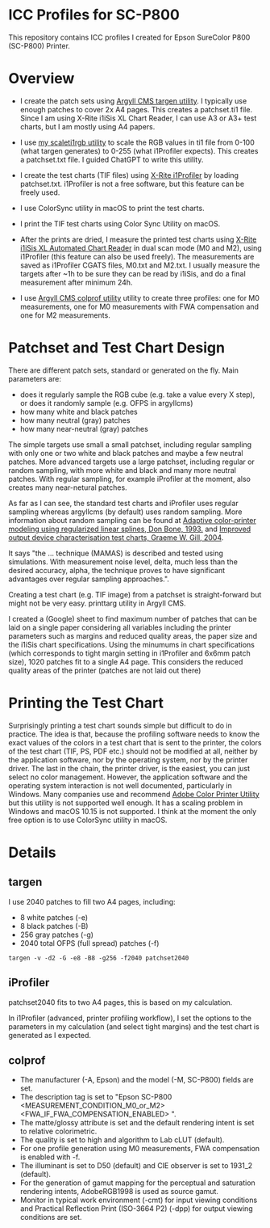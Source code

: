 # ICC Profiles for SC-P800

This repository contains ICC profiles I created for Epson SureColor P800 (SC-P800) Printer.

# Overview

- I create the patch sets using [Argyll CMS targen utility](https://www.argyllcms.com/). I typically use enough patches to cover 2x A4 pages. This creates a patchset.ti1 file. Since I am using X-Rite i1iSis XL Chart Reader, I can use A3 or A3+ test charts, but I am mostly using A4 papers.

- I use [my scaleti1rgb utility](scaleti1rgb.py) to scale the RGB values in ti1 file from 0-100 (what targen generates) to 0-255 (what i1Profiler expects). This creates a patchset.txt file. I guided ChatGPT to write this utility.

- I create the test charts (TIF files) using [X-Rite i1Profiler](https://www.xrite.com/categories/formulation-and-quality-assurance-software/i1profiler) by loading patchset.txt. i1Profiler is not a free software, but this feature can be freely used.

- I use ColorSync utility in macOS to print the test charts.

- I print the TIF test charts using Color Sync Utility on macOS.

- After the prints are dried, I measure the printed test charts using [X-Rite i1iSis XL Automated Chart Reader](https://xritephoto.com/documents/literature/en/L11-213_iSis_Brochure_en.pdf) in dual scan mode (M0 and M2), using i1Profiler (this feature can also be used freely). The measurements are saved as i1Profiler CGATS files, M0.txt and M2.txt. I usually measure the targets after ~1h to be sure they can be read by i1iSis, and do a final measurement after minimum 24h.

- I use [Argyll CMS colprof utility](https://www.argyllcms.com/) utility to create three profiles: one for M0 measurements, one for M0 measurements with FWA compensation and one for M2 measurements.

# Patchset and Test Chart Design

There are different patch sets, standard or generated on the fly. Main parameters are:

- does it regularly sample the RGB cube (e.g. take a value every X step), or does it randomly sample (e.g. OFPS in argyllcms)
- how many white and black patches
- how many neutral (gray) patches
- how many near-neutral (gray) patches

The simple targets use small a small patchset, including regular sampling with only one or two white and black patches and maybe a few neutral patches. More advanced targets use a large patchset, including regular or random sampling, with more white and black and many more neutral patches. With regular sampling, for example iProfiler at the moment, also creates many near-netural patches.

As far as I can see, the standard test charts and iProfiler uses regular sampling whereas argyllcms (by default) uses random sampling. More information about random sampling can be found at [Adaptive color-printer modeling using regularized linear splines, Don Bone, 1993.](https://sci-hub.se/10.1117/12.149033) and [Improved output device characterisation test charts, Graeme W. Gill, 2004](https://library.imaging.org/admin/apis/public/api/ist/website/downloadArticle/cic/12/1/art00036).

It says "the ... technique (MAMAS) is described and tested using simulations. With measurement noise level, delta, much less than the desired accuracy, alpha, the technique proves to have significant advantages over regular sampling approaches.".

Creating a test chart (e.g. TIF image) from a patchset is straight-forward but might not be very easy. printtarg utility in Argyll CMS.
 
I created a (Google) sheet to find maximum number of patches that can be laid on a single paper considering all variables including the printer parameters such as margins and reduced quality areas, the paper size and the i1iSis chart specifications. Using the minumums in chart specifications (which corresponds to tight margin setting in i1Profiler and 6x6mm patch size), 1020 patches fit to a single A4 page. This considers the reduced quality areas of the printer (patches are not laid out there)

# Printing the Test Chart

Surprisingly printing a test chart sounds simple but difficult to do in practice. The idea is that, because the profiling software needs to know the exact values of the colors in a test chart that is sent to the printer, the colors of the test chart (TIF, PS, PDF etc.) should not be modified at all, neither by the application software, nor by the operating system, nor by the printer driver. The last in the chain, the printer driver, is the easiest, you can just select no color management. However, the application software and the operating system interaction is not well documented, particularly in Windows. Many companies use and recommend [Adobe Color Printer Utility](https://helpx.adobe.com/photoshop/kb/no-color-management-option-missing.html) but this utility is not supported well enough. It has a scaling problem in Windows and macOS 10.15 is not supported. I think at the moment the only free option is to use ColorSync utility in macOS.

# Details

## targen

I use 2040 patches to fill two A4 pages, including:

- 8 white patches (-e)
- 8 black patches (-B)
- 256 gray patches (-g)
- 2040 total OFPS (full spread) patches (-f)

```
targen -v -d2 -G -e8 -B8 -g256 -f2040 patchset2040
```

## iProfiler

patchset2040 fits to two A4 pages, this is based on my calculation.

In i1Profiler (advanced, printer profiling workflow), I set the options to the parameters in my calculation (and select tight margins) and the test chart is generated as I expected.

## colprof

- The manufacturer (-A, Epson) and the model (-M, SC-P800) fields are set.
- The description tag is set to "Epson SC-P800 <MEASUREMENT_CONDITION_M0_or_M2> <FWA_IF_FWA_COMPENSATION_ENABLED> <PAPER>".
- The matte/glossy attribute is set and the default rendering intent is set to relative colorimetric.
- The quality is set to high and algorithm to Lab cLUT (default).
- For one profile generation using M0 measurements, FWA compensation is enabled with -f.
- The illuminant is set to D50 (default) and CIE observer is set to 1931_2 (default).
- For the generation of gamut mapping for the perceptual and saturation rendering intents, AdobeRGB1998 is used as source gamut.
- Monitor in typical work environment (-cmt) for input viewing conditions and Practical Reflection Print (ISO-3664 P2) (-dpp) for output viewing conditions are set.
